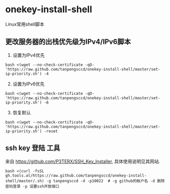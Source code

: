# onekey-install-shell
Linux常用shell脚本
## 更改服务器的出栈优先级为IPv4/IPv6脚本
1. 设置为IPv4优先
```
bash <(wget --no-check-certificate -qO- 'https://raw.github.com/tanpengsccd/onekey-install-shell/master/set-ip-priority.sh') -4
```
2. 设置为IPv6优先
```
bash <(wget --no-check-certificate -qO- 'https://raw.github.com/tanpengsccd/onekey-install-shell/master/set-ip-priority.sh') -6
```
3. 恢复默认
```
bash <(wget --no-check-certificate -qO- 'https://raw.github.com/tanpengsccd/onekey-install-shell/master/set-ip-priority.sh') -reset
```
## ssh key 登陆 工具 
来自 https://github.com/P3TERX/SSH_Key_Installer, 具体使用说明见其网站. 
```
bash <(curl -fsSL gh.tools.al/https://raw.github.com/tanpengsccd/onekey-install-shell/master/.sh) -g tanpengsccd -d -p10022  # -g github的帐户名 -d 删除密码登录 -p 设置ssh开放端口
```
